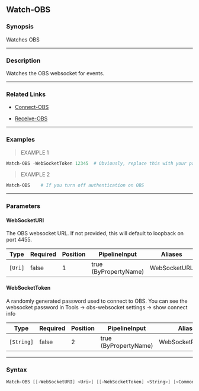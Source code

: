 Watch-OBS
---------




### Synopsis
Watches OBS



---


### Description

Watches the OBS websocket for events.



---


### Related Links
* [Connect-OBS](Connect-OBS.md)



* [Receive-OBS](Receive-OBS.md)





---


### Examples
> EXAMPLE 1

```PowerShell
Watch-OBS -WebSocketToken 12345  # Obviously, replace this with your password.
```
> EXAMPLE 2

```PowerShell
Watch-OBS    # If you turn off authentication on OBS
```


---


### Parameters
#### **WebSocketURI**

The OBS websocket URL.  If not provided, this will default to loopback on port 4455.






|Type   |Required|Position|PipelineInput        |Aliases     |
|-------|--------|--------|---------------------|------------|
|`[Uri]`|false   |1       |true (ByPropertyName)|WebSocketURL|



#### **WebSocketToken**

A randomly generated password used to connect to OBS.
You can see the websocket password in Tools -> obs-websocket settings -> show connect info






|Type      |Required|Position|PipelineInput        |Aliases          |
|----------|--------|--------|---------------------|-----------------|
|`[String]`|false   |2       |true (ByPropertyName)|WebSocketPassword|





---


### Syntax
```PowerShell
Watch-OBS [[-WebSocketURI] <Uri>] [[-WebSocketToken] <String>] [<CommonParameters>]
```
